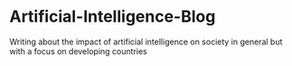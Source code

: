 # Artificial-Intelligence-Blog
Writing about the impact of artificial intelligence on society in general but with a focus on developing countries
